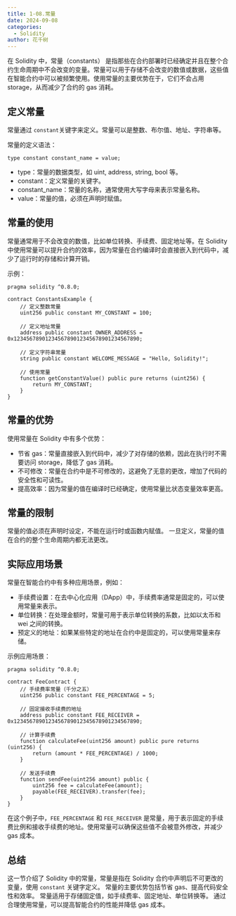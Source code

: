 ```yaml
---
title: 1-08.常量
date: 2024-09-08
categories: 
  - Solidity
author: 花千树
---
```




在 Solidity 中，常量（constants） 是指那些在合约部署时已经确定并且在整个合约生命周期中不会改变的变量。常量可以用于存储不会改变的数值或数据，这些值在智能合约中可以被频繁使用。使用常量的主要优势在于，它们不会占用 storage，从而减少了合约的 gas 消耗。
<!-- more -->

## 定义常量
常量通过 `constant`关键字来定义。常量可以是整数、布尔值、地址、字符串等。

常量的定义语法：
```solidity
type constant constant_name = value;
```
- type：常量的数据类型，如 uint, address, string, bool 等。
- constant：定义常量的关键字。
- constant_name：常量的名称，通常使用大写字母来表示常量名称。
- value：常量的值，必须在声明时赋值。

## 常量的使用
常量通常用于不会改变的数值，比如单位转换、手续费、固定地址等。在 Solidity 中使用常量可以提升合约的效率，因为常量在合约编译时会直接嵌入到代码中，减少了运行时的存储和计算开销。

示例：

```solidity
pragma solidity ^0.8.0;

contract ConstantsExample {
    // 定义整数常量
    uint256 public constant MY_CONSTANT = 100;

    // 定义地址常量
    address public constant OWNER_ADDRESS = 0x1234567890123456789012345678901234567890;

    // 定义字符串常量
    string public constant WELCOME_MESSAGE = "Hello, Solidity!";
    
    // 使用常量
    function getConstantValue() public pure returns (uint256) {
        return MY_CONSTANT;
    }
}
```

## 常量的优势

使用常量在 Solidity 中有多个优势：

- 节省 gas：常量直接嵌入到代码中，减少了对存储的依赖，因此在执行时不需要访问 storage，降低了 gas 消耗。
- 不可修改：常量在合约中是不可修改的，这避免了无意的更改，增加了代码的安全性和可读性。
- 提高效率：因为常量的值在编译时已经确定，使用常量比状态变量效率更高。
## 常量的限制
常量的值必须在声明时设定，不能在运行时或函数内赋值。
一旦定义，常量的值在合约的整个生命周期内都无法更改。
## 实际应用场景
常量在智能合约中有多种应用场景，例如：

- 手续费设置：在去中心化应用（DApp）中，手续费率通常是固定的，可以使用常量来表示。
- 单位转换：在处理金额时，常量可用于表示单位转换的系数，比如以太币和 wei 之间的转换。
- 预定义的地址：如果某些特定的地址在合约中是固定的，可以使用常量来存储。

示例应用场景：
```solidity
pragma solidity ^0.8.0;

contract FeeContract {
    // 手续费率常量（千分之五）
    uint256 public constant FEE_PERCENTAGE = 5;

    // 固定接收手续费的地址
    address public constant FEE_RECEIVER = 0x1234567890123456789012345678901234567890;

    // 计算手续费
    function calculateFee(uint256 amount) public pure returns (uint256) {
        return (amount * FEE_PERCENTAGE) / 1000;
    }

    // 发送手续费
    function sendFee(uint256 amount) public {
        uint256 fee = calculateFee(amount);
        payable(FEE_RECEIVER).transfer(fee);
    }
}
```
在这个例子中，`FEE_PERCENTAGE` 和 `FEE_RECEIVER` 是常量，用于表示固定的手续费比例和接收手续费的地址。使用常量可以确保这些值不会被意外修改，并减少 gas 成本。

## 总结
这一节介绍了 Solidity 中的常量，常量是指在 Solidity 合约中声明后不可更改的变量，使用 `constant` 关键字定义。
常量的主要优势包括节省 gas、提高代码安全性和效率。
常量适用于存储固定值，如手续费率、固定地址、单位转换等。
通过合理使用常量，可以提高智能合约的性能并降低 gas 成本。